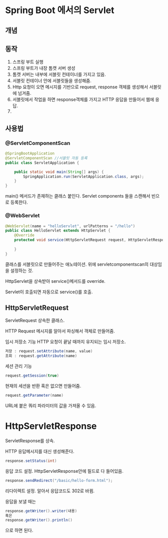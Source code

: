 # Spring Boot 에서의 Servlet

## 개념




## 동작
1. 스프링 부트 실행
2. 스프링 부트가 내장 톰캣 서버 생성
3. 톰캣 서버는 내부에 서블릿 컨테이너를 가지고 있음. 
4. 서블릿 컨테이너 안에 서블릿들을 생성해줌. 
5. Http 요청이 오면 메시지를 기반으로 request, response 객체를 생성해서 서블릿에 넘겨줌. 
6. 서블릿에서 작업을 하면 response객체를 가지고 HTTP 응답을 만들어서 웹에 응답.
7. 
## 사용법

### @ServletComponentScan

~~~java
@SpringBootApplication
@ServletComponentScan //서블릿 자동 등록
public class ServletApplication {

    public static void main(String[] args) {
        SpringApplication.run(ServletApplication.class, args);
    }
}
~~~
main() 메서드가 존재하는 클래스 붙인다. 
Servlet components 들을 스캔해서 빈으로 등록한다. 

### @WebServlet
~~~java
@WebServlet(name = "helloServlet", urlPatterns = "/hello")
public class HelloServlet extends HttpServlet {
    @Override
    protected void service(HttpServletRequest request, HttpServletResponse response) throws ServletException, IOException {
    
    }
}
~~~

클래스를 서블릿으로 만들어주는 애노테이션.
위에 servletcomponentscan의 대상임을 설정하는 것. 

HttpServlet을 상속받아 service()메서드를 override. 

Servlet이 호출되면 자동으로 service()를 호출.

## HttpServletRequest

ServletRequest 상속한 클래스.

HTTP Request 메시지를 알아서 파싱해서 객체로 만들어줌.

임시 저장소 기능
HTTP 요청이 끝날 때까지 유지되는 임시 저장소.
~~~java
저장 : request.setAttribute(name, value)
조회 : request.getAttribute(name)
~~~

세션 관리 기능
~~~java
request.getSession(true)
~~~
현재의 세션을 반환 혹은 없으면 만들어줌.

~~~java
request.getParameter(name)
~~~
URL에 붙은 쿼리 파라미터의 값을 가져올 수 있음.

# HttpServletResponse
ServletResponse를 상속.

HTTP 응답메시지를 대신 생성해준다. 

~~~java
response.setStatus(int)
~~~
응답 코드 설정.
HttpServletResponse안에 필드로 다 들어있음.

~~~java
response.sendRedirect("/basic/hello-form.html");
~~~

리다이렉트 설정. 알아서 응답코드도 302로 바뀜.

응답을 보낼 때는 
~~~java
response.getWriter().writer(내용)
혹은
response.getWriter().println()
~~~
으로 하면 된다.

